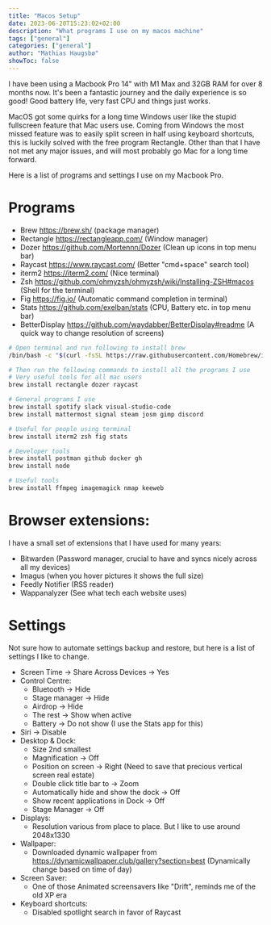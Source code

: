 ```yaml
---
title: "Macos Setup"
date: 2023-06-20T15:23:02+02:00
description: "What programs I use on my macos machine"
tags: ["general"]
categories: ["general"]
author: "Mathias Haugsbø"
showToc: false
---
```


I have been using a Macbook Pro 14" with M1 Max and 32GB RAM for over 8 months now. It's been a fantastic journey and the daily experience is so good! Good battery life, very fast CPU and things just works.

MacOS got some quirks for a long time Windows user like the stupid fullscreen feature that Mac users use. Coming from Windows the most missed feature was to easily split screen in half using keyboard shortcuts, this is luckily solved with the free program Rectangle. Other than that I have not met any major issues, and will most probably go Mac for a long time forward.

Here is a list of programs and settings I use on my Macbook Pro.

# Programs

- Brew https://brew.sh/ (package manager)
- Rectangle https://rectangleapp.com/ (Window manager)
- Dozer https://github.com/Mortennn/Dozer (Clean up icons in top menu bar)
- Raycast https://www.raycast.com/ (Better "cmd+space" search tool)
- iterm2 https://iterm2.com/ (Nice terminal)
- Zsh https://github.com/ohmyzsh/ohmyzsh/wiki/Installing-ZSH#macos (Shell for the terminal)
- Fig https://fig.io/ (Automatic command completion in terminal)
- Stats https://github.com/exelban/stats (CPU, Battery etc. in top menu bar)
- BetterDisplay https://github.com/waydabber/BetterDisplay#readme (A quick way to change resolution of screens)

```bash
# Open terminal and run following to install brew
/bin/bash -c "$(curl -fsSL https://raw.githubusercontent.com/Homebrew/install/HEAD/install.sh)"

# Then run the following commands to install all the programs I use
# Very useful tools for all mac users
brew install rectangle dozer raycast

# General programs I use
brew install spotify slack visual-studio-code
brew install mattermost signal steam josm gimp discord

# Useful for people using terminal
brew install iterm2 zsh fig stats

# Developer tools
brew install postman github docker gh
brew install node

# Useful tools
brew install ffmpeg imagemagick nmap keeweb
```

# Browser extensions:

I have a small set of extensions that I have used for many years:

- Bitwarden (Password manager, crucial to have and syncs nicely across all my devices)
- Imagus (when you hover pictures it shows the full size)
- Feedly Notifier (RSS reader)
- Wappanalyzer (See what tech each website uses)

# Settings

Not sure how to automate settings backup and restore, but here is a list of settings I like to change.

- Screen Time -> Share Across Devices -> Yes
- Control Centre:
  - Bluetooth -> Hide
  - Stage manager -> Hide
  - Airdrop -> Hide
  - The rest -> Show when active
  - Battery -> Do not show (I use the Stats app for this)
- Siri -> Disable
- Desktop & Dock:
  - Size 2nd smallest
  - Magnification -> Off
  - Position on screen -> Right (Need to save that precious vertical screen real estate)
  - Double click title bar to -> Zoom
  - Automatically hide and show the dock -> Off
  - Show recent applications in Dock -> Off
  - Stage Manager -> Off
- Displays:
  - Resolution various from place to place. But I like to use around 2048x1330
- Wallpaper:
  - Downloaded dynamic wallpaper from https://dynamicwallpaper.club/gallery?section=best (Dynamically change based on time of day)
- Screen Saver:
  - One of those Animated screensavers like "Drift", reminds me of the old XP era
- Keyboard shortcuts:
  - Disabled spotlight search in favor of Raycast
